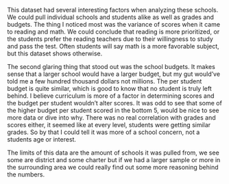 This dataset had several interesting factors when analyzing these schools. We could pull individual schools and students alike as well as grades and budgets. The thing I noticed most was the variance of scores when it came to reading and math. We could conclude that reading is more prioritized, or the students prefer the reading teachers due to their willingness to study and pass the test. Often students will say math is a more favorable subject, but this dataset shows otherwise.

The second glaring thing that stood out was the school budgets. It makes sense that a larger school would have a larger budget, but my gut would’ve told me a few hundred thousand dollars not millions. The per student budget is quite similar, which is good to know that no student is truly left behind. I believe curriculum is more of a factor in determining scores and the budget per student wouldn’t alter scores. It was odd to see that some of the higher budget per student scored in the bottom 5, would be nice to see more data or dive into why. There was no real correlation with grades and scores either, it seemed like at every level, students were getting similar grades. So by that I could tell it was more of a school concern, not a students age or interest.

The limits of this data are the amount of schools it was pulled from, we see some are district and some charter but if we had a larger sample or more in the surrounding area we could really find out some more reasoning behind the numbers.
